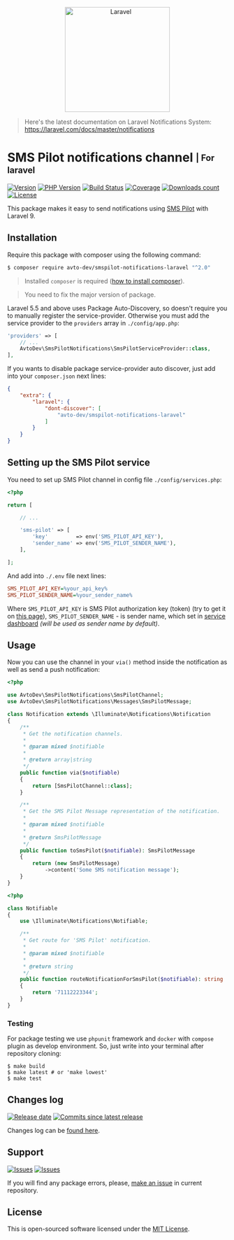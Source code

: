 <p align="center">
  <img src="https://laravel.com/assets/img/components/logo-laravel.svg" alt="Laravel" width="240" />
</p>

> Here's the latest documentation on Laravel Notifications System: https://laravel.com/docs/master/notifications

# SMS Pilot notifications channel <sub><sup>| For laravel</sup></sub>

[![Version][badge_packagist_version]][link_packagist]
[![PHP Version][badge_php_version]][link_packagist]
[![Build Status][badge_build_status]][link_build_status]
[![Coverage][badge_coverage]][link_coverage]
[![Downloads count][badge_downloads_count]][link_packagist]
[![License][badge_license]][link_license]

This package makes it easy to send notifications using [SMS Pilot][smspilot_home] with Laravel 9.

## Installation

Require this package with composer using the following command:

```bash
$ composer require avto-dev/smspilot-notifications-laravel "^2.0"
```

> Installed `composer` is required ([how to install composer][getcomposer]).

> You need to fix the major version of package.

Laravel 5.5 and above uses Package Auto-Discovery, so doesn't require you to manually register the service-provider. Otherwise you must add the service provider to the `providers` array in `./config/app.php`:

```php
'providers' => [
    // ...
    AvtoDev\SmsPilotNotifications\SmsPilotServiceProvider::class,
],
```

If you wants to disable package service-provider auto discover, just add into your `composer.json` next lines:

```json
{
    "extra": {
        "laravel": {
            "dont-discover": [
                "avto-dev/smspilot-notifications-laravel"
            ]
        }
    }
}
```

## Setting up the SMS Pilot service

You need to set up SMS Pilot channel in config file `./config/services.php`:

```php
<?php

return [

    // ...

    'sms-pilot' => [
        'key'         => env('SMS_PILOT_API_KEY'),
        'sender_name' => env('SMS_PILOT_SENDER_NAME'),
    ],

];
```

And add into `./.env` file next lines:

```ini
SMS_PILOT_API_KEY=%your_api_key%
SMS_PILOT_SENDER_NAME=%your_sender_name%
```

Where `SMS_PILOT_API_KEY` is SMS Pilot authorization key (token) (try to get it on [this page][smspilot_get_api_key]), `SMS_PILOT_SENDER_NAME` - is sender name, which set in [service dashboard][smspilot_sender_names] _(will be used as sender name by default)_.

## Usage

Now you can use the channel in your `via()` method inside the notification as well as send a push notification:

```php
<?php

use AvtoDev\SmsPilotNotifications\SmsPilotChannel;
use AvtoDev\SmsPilotNotifications\Messages\SmsPilotMessage;

class Notification extends \Illuminate\Notifications\Notification
{
    /**
     * Get the notification channels.
     *
     * @param mixed $notifiable
     *
     * @return array|string
     */
    public function via($notifiable)
    {
        return [SmsPilotChannel::class];
    }

    /**
     * Get the SMS Pilot Message representation of the notification.
     *
     * @param mixed $notifiable
     *
     * @return SmsPilotMessage
     */
    public function toSmsPilot($notifiable): SmsPilotMessage
    {
        return (new SmsPilotMessage)
            ->content('Some SMS notification message');
    }
}
```


```php
<?php

class Notifiable
{
    use \Illuminate\Notifications\Notifiable;

    /**
     * Get route for 'SMS Pilot' notification.
     *
     * @param mixed $notifiable
     *
     * @return string
     */
    public function routeNotificationForSmsPilot($notifiable): string
    {
        return '71112223344';
    }
}
```

### Testing

For package testing we use `phpunit` framework and `docker` with `compose` plugin as develop environment. So, just write into your terminal after repository cloning:

```shell
$ make build
$ make latest # or 'make lowest'
$ make test
```

## Changes log

[![Release date][badge_release_date]][link_releases]
[![Commits since latest release][badge_commits_since_release]][link_commits]

Changes log can be [found here][link_changes_log].

## Support

[![Issues][badge_issues]][link_issues]
[![Issues][badge_pulls]][link_pulls]

If you will find any package errors, please, [make an issue][link_create_issue] in current repository.

## License

This is open-sourced software licensed under the [MIT License][link_license].

[badge_packagist_version]:https://img.shields.io/packagist/v/avto-dev/smspilot-notifications-laravel.svg?maxAge=180
[badge_php_version]:https://img.shields.io/packagist/php-v/avto-dev/smspilot-notifications-laravel.svg?longCache=true
[badge_build_status]:https://img.shields.io/github/actions/workflow/status/avto-dev/smspilot-notifications-laravel/tests.yml
[badge_coverage]:https://img.shields.io/codecov/c/github/avto-dev/smspilot-notifications-laravel/master.svg?maxAge=60
[badge_downloads_count]:https://img.shields.io/packagist/dt/avto-dev/smspilot-notifications-laravel.svg?maxAge=180
[badge_license]:https://img.shields.io/packagist/l/avto-dev/smspilot-notifications-laravel.svg?longCache=true
[badge_release_date]:https://img.shields.io/github/release-date/avto-dev/smspilot-notifications-laravel.svg?style=flat-square&maxAge=180
[badge_commits_since_release]:https://img.shields.io/github/commits-since/avto-dev/smspilot-notifications-laravel/latest.svg?style=flat-square&maxAge=180
[badge_issues]:https://img.shields.io/github/issues/avto-dev/smspilot-notifications-laravel.svg?style=flat-square&maxAge=180
[badge_pulls]:https://img.shields.io/github/issues-pr/avto-dev/smspilot-notifications-laravel.svg?style=flat-square&maxAge=180
[link_releases]:https://github.com/avto-dev/smspilot-notifications-laravel/releases
[link_packagist]:https://packagist.org/packages/avto-dev/smspilot-notifications-laravel
[link_build_status]:https://github.com/avto-dev/smspilot-notifications-laravel/actions
[link_coverage]:https://codecov.io/gh/avto-dev/smspilot-notifications-laravel/
[link_changes_log]:https://github.com/avto-dev/smspilot-notifications-laravel/blob/master/CHANGELOG.md
[link_issues]:https://github.com/avto-dev/smspilot-notifications-laravel/issues
[link_create_issue]:https://github.com/avto-dev/smspilot-notifications-laravel/issues/new/choose
[link_commits]:https://github.com/avto-dev/smspilot-notifications-laravel/commits
[link_pulls]:https://github.com/avto-dev/smspilot-notifications-laravel/pulls
[link_license]:https://github.com/avto-dev/smspilot-notifications-laravel/blob/master/LICENSE
[smspilot_home]:https://smspilot.ru/
[smspilot_get_api_key]:https://smspilot.ru/my-settings.php#api
[smspilot_sender_names]:https://smspilot.ru/my-sender.php
[laravel_notifications]:https://laravel.com/docs/5.5/notifications
[getcomposer]:https://getcomposer.org/download/
